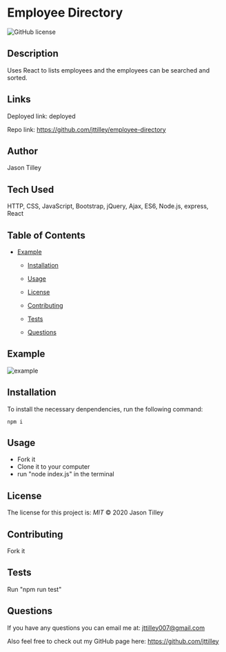 # Employee Directory

![GitHub license](https://img.shields.io/badge/License-MIT-blue.svg)

## Description
Uses React to lists employees and the employees can be searched and sorted.

## Links
Deployed link: deployed

Repo link: https://github.com/jttilley/employee-directory

## Author
Jason Tilley

## Tech Used
HTTP, CSS, JavaScript, Bootstrap, jQuery, Ajax, ES6, Node.js, express, React

## Table of Contents
* [Example](#example)
  
  
  * [Installation](#installation)
  
  * [Usage](#usage)
  
  * [License](#license)
  
  * [Contributing](#contributing)
  
  * [Tests](#tests)
  
  * [Questions](#questions)
    

## Example
![example](./public/assets/images/Screen-Shot.png)

## Installation
To install the necessary denpendencies, run the following command:
```
npm i
```

## Usage
* Fork it
* Clone it to your computer
* run "node index.js" in the terminal

## License
The license for this project is: *MIT* ©  2020 Jason Tilley
  

## Contributing
Fork it

## Tests
Run "npm run test"

## Questions
If you have any questions you can email me at: jttilley007@gmail.com

Also feel free to check out my GitHub page here: https://github.com/jttilley
  

